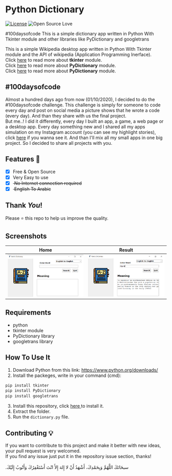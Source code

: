 # Python Dictionary

[![License](https://img.shields.io/badge/License-MIT-blue.svg)](LICENSE)
![Open Source Love](https://badges.frapsoft.com/os/v1/open-source.svg?v=102)

#100daysofcode This is a simple dictionary app written in Python With Tkinter module and other libraries like PyDictionary and googletrans

This is a simple Wikipedia desktop app written in Python With Tkinter module and the API of wikipedia (Application Programming Inerface).<br>
Click <a href="https://docs.python.org/3/library/tk.html"> here</a> to read more about **tkinter** module.<br>
Click <a href="https://pypi.org/project/PyDictionary/"> here</a> to read more about **PyDictionary** module.<br>
Click <a href="https://pypi.org/project/googletrans/"> here</a> to read more about **PyDictionary** module.

## #100daysofcode
Almost a hundred days ago from now (01/10/2020), I decided to do the #100daysofcode challenge. This challenge is simply for someone to code every day and post on social media a picture shows that he wrote a code (every day). And than they share with us the final project.<br>
But me..! I did it differently, every day I built an app, a game, a web page or a desktop app. Every day something new and I shared all my apps simulation on my Instagram account (you can see my highlight stories), click <a href='https://instagram.com/medyanis_hiou'>here</a> if you wanna see it. And than I'll mix all my small apps in one big project. So I decided to share all projects with you.<br>


## Features :dart:
* [x] Free & Open Source
* [x] Very Easy to use
* [x] <del> No Internet connection required
* [x] <del> English To Arabic

## Thank _You_!
Please :star: this repo to help us improve the quality.

## Screenshots
Home           | Result
:---------------------:|:------------------:
![screenshoot](screenshots/d1.png) | ![screenshoot](screenshots/d2.png)

## Requirements
* python
* tkinter module
* PyDictionary library
* googletrans library
 
## How To Use It
1. Download Python from this link: https://www.python.org/downloads/
2. Install the packeges, write in your command (cmd):
```bash
pip install tkinter
pip install PyDictionary
pip install googletrans
```
3. Install this repository, click <a href="https://github.com/mohamedyanis/Wikipedia-app2/archive/master.zip"> here </a> to install it.
4. Extract the folder.
5. Run the ```dictionary.py``` file.

## Contributing 💡
If you want to contribute to this project and make it better with new ideas, your pull request is very welcomed.<br>
If you find any issue just put it in the repository issue section, thanks!<br><br>
.سبحَانَكَ اللَّهُمَّ وَبِحَمْدِكَ، أَشْهَدُ أَنْ لا إِلهَ إِلأَ انْتَ أَسْتَغْفِرُكَ وَأَتْوبُ إِلَيْكَ

